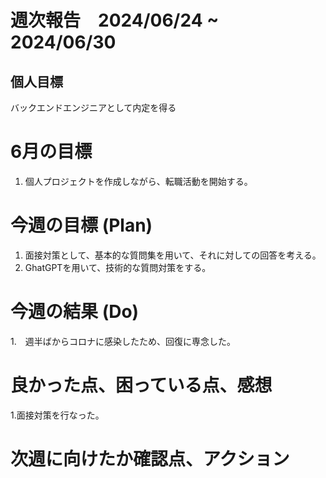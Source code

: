 # 週次報告　2024/06/24 ~ 2024/06/30

## 個人目標
バックエンドエンジニアとして内定を得る

# 6月の目標
1. 個人プロジェクトを作成しながら、転職活動を開始する。

# 今週の目標 (Plan)
1. 面接対策として、基本的な質問集を用いて、それに対しての回答を考える。
2. GhatGPTを用いて、技術的な質問対策をする。

# 今週の結果 (Do)
1.　週半ばからコロナに感染したため、回復に専念した。

# 良かった点、困っている点、感想
1.面接対策を行なった。

# 次週に向けたか確認点、アクション